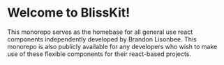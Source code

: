 # Welcome to BlissKit!
This monorepo serves as the homebase for all general use react components independently developed by Brandon Lisonbee. This monorepo is also publicly available for any developers who wish to make use of these flexible components for their react-based projects.
